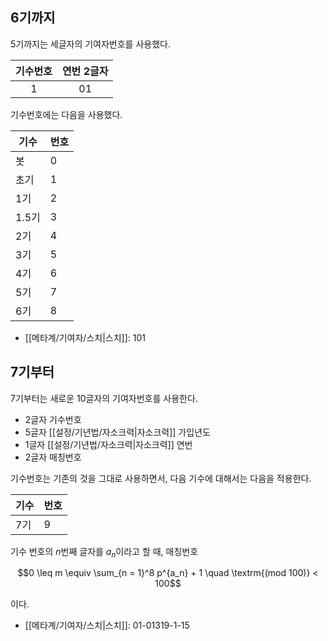 ## 6기까지
5기까지는 세글자의 기여자번호를 사용했다.

| 기수번호 | 연번 2글자 |
| :--: | :----: |
|  1   |   01   |

기수번호에는 다음을 사용했다.

| 기수   | 번호  |
| ---- | --- |
| 봇    | 0   |
| 초기   | 1   |
| 1기   | 2   |
| 1.5기 | 3   |
| 2기   | 4   |
| 3기   | 5   |
| 4기   | 6   |
| 5기   | 7   |
| 6기   | 8   |


- [[메타계/기여자/스치|스치]]: 101

## 7기부터
7기부터는 새로운 10글자의 기여자번호를 사용한다.

- 2글자 기수번호
- 5글자 [[설정/기년법/자소크력|자소크력]] 가입년도
- 1글자 [[설정/기년법/자소크력|자소크력]] 연번
- 2글자 매칭번호

기수번호는 기존의 것을 그대로 사용하면서, 다음 기수에 대해서는 다음을 적용한다.


| 기수  | 번호  |
| --- | --- |
| 7기  | 9   |


기수 번호의 $n$번째 글자를 $a_n$이라고 할 때, 매칭번호

$$0 \leq m \equiv \sum_{n = 1}^8 p^{a_n} + 1 \quad \textrm{(mod 100)} < 100$$

이다.

- [[메타계/기여자/스치|스치]]: 01-01319-1-15